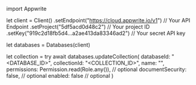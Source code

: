 import Appwrite

let client = Client()
    .setEndpoint("https://cloud.appwrite.io/v1") // Your API Endpoint
    .setProject("5df5acd0d48c2") // Your project ID
    .setKey("919c2d18fb5d4...a2ae413da83346ad2") // Your secret API key

let databases = Databases(client)

let collection = try await databases.updateCollection(
    databaseId: "<DATABASE_ID>",
    collectionId: "<COLLECTION_ID>",
    name: "<NAME>",
    permissions: Permission.read(Role.any()), // optional
    documentSecurity: false, // optional
    enabled: false // optional
)


